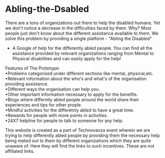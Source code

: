# Abling-the-Dsabled
There are a tons of organizations out there to help the disabled humans. 
Yet we don't notice a decrease in the difficulties faced by them. Why? Most 
people just don't know about the different assistance available to them.
We solve this problem by providing a single platform - "Abling the Disabled" 
- A Google of help for the differently abled people. You can find all the assistance 
provided by relevant organizations ranging from Mental to Physical disabilities 
and can easily apply for the help!


Features of The Prototype:    
 •Problems categorised under different sections like mental, physical,etc.    
 •Relevant information about the who's and what's of the organisation
 providing assistance.   
 •Different ways the organisation can help you.     
 •Other important information necessary to apply for the benefits.    
 •Blogs where differntly abled people around the world share their experiences and tips for other prople.    
 •Mindful activities for the differetnly abled to have a great time.    
 •Rewards for people with more points in activities.   
 •24X7 helpline for people to talk to someone for any help.    
          
                 
                       
                       
                       
                                     
                                              
                                                            
                                                                     
                                                                          
           
  This website is created as a part of Technovanza event wherein we are trying to help differently abled people by providing them the necessary help being meted out to them by different organizations which they are quite unaware of. Here they will find the links to such incentives. These are not affiliated links.
